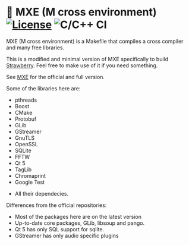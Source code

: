 # :floppy_disk: MXE (M cross environment) [![License][license-badge]][license-page] ![C/C++ CI](https://github.com/strawberrymusicplayer/strawberry-mxe/workflows/C/C++%20CI/badge.svg)

[license-page]: LICENSE.md
[license-badge]: https://img.shields.io/badge/License-MIT-brightgreen.svg

MXE (M cross environment) is a Makefile that compiles a cross compiler and many free libraries.

This is a modified and minimal version of MXE specifically to build [Strawberry](https://github.com/strawberrymusicplayer/strawberry).
Feel free to make use of it if you need something.

See [MXE](https://github.com/mxe/mxe) for the official and full version.

Some of the libraries here are:

  * pthreads
  * Boost
  * CMake
  * Protobuf
  * GLib
  * GStreamer
  * GnuTLS
  * OpenSSL
  * SQLite
  * FFTW
  * Qt 5
  * TagLib
  * Chromaprint
  * Google Test

+ All their dependecies.

Differences from the official repositories:

  * Most of the packages here are on the latest version
  * Up-to-date core packages, GLib, libsoup and pango.
  * Qt 5 has only SQL support for sqlite.
  * GStreamer has only audio specific plugins
